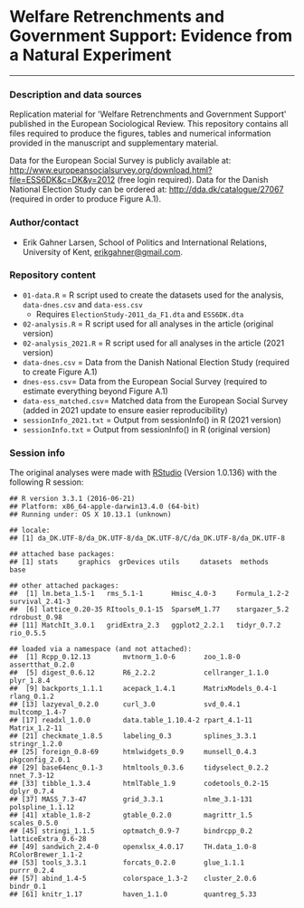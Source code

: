 # Welfare Retrenchments and Government Support: Evidence from a Natural Experiment
---

### Description and data sources

Replication material for 'Welfare Retrenchments and Government Support' published in the European Sociological Review. This repository contains all files required to produce the figures, tables and numerical information provided in the manuscript and supplementary material.

Data for the European Social Survey is publicly available at: http://www.europeansocialsurvey.org/download.html?file=ESS6DK&c=DK&y=2012 (free login required). Data for the Danish National Election Study can be ordered at: http://dda.dk/catalogue/27067 (required in order to produce Figure A.1).

### Author/contact

 - Erik Gahner Larsen, School of Politics and International Relations, University of Kent, erikgahner@gmail.com.

### Repository content

- `01-data.R` = R script used to create the datasets used for the analysis, `data-dnes.csv` and `data-ess.csv`
    - Requires `ElectionStudy-2011_da_F1.dta` and `ESS6DK.dta`
- `02-analysis.R` = R script used for all analyses in the article (original version)
- `02-analysis_2021.R` = R script used for all analyses in the article (2021 version)
- `data-dnes.csv` = Data from the Danish National Election Study (required to create Figure A.1)
- `dnes-ess.csv`= Data from the European Social Survey (required to estimate everything beyond Figure A.1)
- `data-ess_matched.csv`= Matched data from the European Social Survey (added in 2021 update to ensure easier reproducibility)
- `sessionInfo_2021.txt` = Output from sessionInfo() in R (2021 version)
- `sessionInfo.txt` = Output from sessionInfo() in R (original version)

### Session info

The original analyses were made with [RStudio](http://www.rstudio.com/) (Version 1.0.136) with the following R session:

```
## R version 3.3.1 (2016-06-21)
## Platform: x86_64-apple-darwin13.4.0 (64-bit)
## Running under: OS X 10.13.1 (unknown)

## locale:
## [1] da_DK.UTF-8/da_DK.UTF-8/da_DK.UTF-8/C/da_DK.UTF-8/da_DK.UTF-8

## attached base packages:
## [1] stats     graphics  grDevices utils     datasets  methods   base     

## other attached packages:
##  [1] lm.beta_1.5-1   rms_5.1-1       Hmisc_4.0-3     Formula_1.2-2   survival_2.41-3
##  [6] lattice_0.20-35 RItools_0.1-15  SparseM_1.77    stargazer_5.2   rdrobust_0.98  
## [11] MatchIt_3.0.1   gridExtra_2.3   ggplot2_2.2.1   tidyr_0.7.2     rio_0.5.5      

## loaded via a namespace (and not attached):
##  [1] Rcpp_0.12.13        mvtnorm_1.0-6       zoo_1.8-0           assertthat_0.2.0   
##  [5] digest_0.6.12       R6_2.2.2            cellranger_1.1.0    plyr_1.8.4         
##  [9] backports_1.1.1     acepack_1.4.1       MatrixModels_0.4-1  rlang_0.1.2        
## [13] lazyeval_0.2.0      curl_3.0            svd_0.4.1           multcomp_1.4-7     
## [17] readxl_1.0.0        data.table_1.10.4-2 rpart_4.1-11        Matrix_1.2-11      
## [21] checkmate_1.8.5     labeling_0.3        splines_3.3.1       stringr_1.2.0      
## [25] foreign_0.8-69      htmlwidgets_0.9     munsell_0.4.3       pkgconfig_2.0.1    
## [29] base64enc_0.1-3     htmltools_0.3.6     tidyselect_0.2.2    nnet_7.3-12        
## [33] tibble_1.3.4        htmlTable_1.9       codetools_0.2-15    dplyr_0.7.4        
## [37] MASS_7.3-47         grid_3.3.1          nlme_3.1-131        polspline_1.1.12   
## [41] xtable_1.8-2        gtable_0.2.0        magrittr_1.5        scales_0.5.0       
## [45] stringi_1.1.5       optmatch_0.9-7      bindrcpp_0.2        latticeExtra_0.6-28
## [49] sandwich_2.4-0      openxlsx_4.0.17     TH.data_1.0-8       RColorBrewer_1.1-2
## [53] tools_3.3.1         forcats_0.2.0       glue_1.1.1          purrr_0.2.4        
## [57] abind_1.4-5         colorspace_1.3-2    cluster_2.0.6       bindr_0.1          
## [61] knitr_1.17          haven_1.1.0         quantreg_5.33      
```
